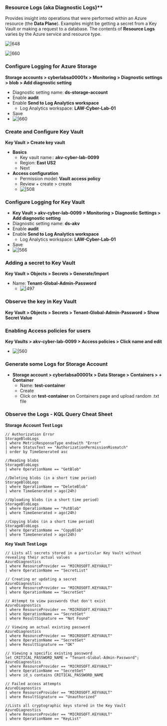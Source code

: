 ### Resource Logs (aka Diagnostic Logs)**
Provides insight into operations that were performed within an Azure resource (the **Data Plane**). Examples might be getting a secret from a Key Vault or making a request to a database. The contents of **Resource Logs** varies by the Azure service and resource type.  

![|648](images/250221T10-08-52-h2p88q.jpg)
  
![|660](images/250221T13-59-31-nzy2i0.jpg)
### Configure Logging for Azure Storage
**Storage accounts > cyberlabsa00001x > Monitoring > Diagnostic settings > blob > Add diagnostic setting**
- Diagnostic setting name: **ds-storage-account**
- Enable **audit**
- Enable **Send to Log Analytics workspace**
	- Log Analytics workspace: **LAW-Cyber-Lab-01**
- Save
- ![|660](images/250124T13-23-03-tynfz8.jpg)
### Create and Configure Key Vault
**Key Vault > Create key vault**
- **Basics**
	- Key vault name:: **akv-cyber-lab-0099**
	- Region: **East US2**
	- Next
- **Access configuration**
	- Permission model: **Vault access policy**
	- Review + create > create
	-  ![|508](images/250124T13-23-32-qxya3d.jpg)
### Configure Logging for Key Vault
- **Key Vault > akv-cyber-lab-0099 > Monitoring > Diagnostic Settings > Add diagnostic setting**
- Diagnostic setting name: **ds-akv**
- Enable **audit**
- Enable **Send to Log Analytics workspace**
	- Log Analytics workspace: **LAW-Cyber-Lab-01**
- Save
- ![|566](images/250124T13-24-08-ivrlp4.jpg)
### Adding a secret to Key Vault
**Key Vault > Objects > Secrets > Generate/Import**
- Name: **Tenant-Global-Admin-Password**
	- ![|497](images/250124T13-23-55-6a99i2.jpg)
### Observe the key in Key Vault
**Key Vault > Objects > Secrets > Tenant-Global-Admin-Password > Show Secret Value**
### Enabling Access policies for users
**Key Vaults > akv-cyber-lab-0099 > Access policies >  Click name and edit**
- ![|560](images/250221T14-48-43-oem9qn.jpg)
### Generate some Logs for Storage Account
-  **Storage account > cyberlabsa00001x > Data Storage > Containers > + Container**
	- Name: **test-container**
	- Create
	- Click on **test-container** on Containers page and upload random .txt file
### Observe the Logs -  KQL Query Cheat Sheet
**Storage Account Test Logs**
```
// Authorization Error
StorageBlobLogs 
| where MetricResponseType endswith "Error" 
| where StatusText == "AuthorizationPermissionMismatch"
| order by TimeGenerated asc
```

```
//Reading blobs
StorageBlobLogs
| where OperationName == "GetBlob"
```

```
//Deleting blobs (in a short time period)
StorageBlobLogs
| where OperationName == "DeleteBlob"
| where TimeGenerated > ago(24h)
```

```
//Uploading blobs (in a short time period) 
StorageBlobLogs
| where OperationName == "PutBlob"
| where TimeGenerated > ago(24h)
```

```
//Copying blobs (in a short time period)
StorageBlobLogs
| where OperationName == "CopyBlob"
| where TimeGenerated > ago(24h)
```

**Key Vault Test Logs**
```
// Lists all secrets stored in a particular Key Vault without revealing their actual values
AzureDiagnostics
| where ResourceProvider == "MICROSOFT.KEYVAULT"
| where OperationName == "SecretList"
```

```
// Creating or updating a secret
AzureDiagnostics
| where ResourceProvider == "MICROSOFT.KEYVAULT" 
| where OperationName == "SecretSet"
```

```
// Attempt to view passwords that don't exist
AzureDiagnostics
| where ResourceProvider == "MICROSOFT.KEYVAULT"
| where OperationName == "SecretGet"
| where ResultSignature == "Not Found"
```

```
// Viewing an actual existing password
AzureDiagnostics
| where ResourceProvider == "MICROSOFT.KEYVAULT"
| where OperationName == "SecretGet"
| where ResultSignature == "OK"
```

```
// Viewing a specific existing password
let CRITICAL_PASSWORD_NAME = "Tenant-Global-Admin-Password";
AzureDiagnostics
| where ResourceProvider == "MICROSOFT.KEYVAULT"
| where OperationName == "SecretGet"
| where id_s contains CRITICAL_PASSWORD_NAME
```

```
// Failed access attempts
AzureDiagnostics
| where ResourceProvider == "MICROSOFT.KEYVAULT" 
| where ResultSignature == "Unauthorized"
```

```
//Lists all cryptographic keys stored in the Key Vault
AzureDiagnostics
| where ResourceProvider == "MICROSOFT.KEYVAULT"
| where OperationName == "KeyList"
```